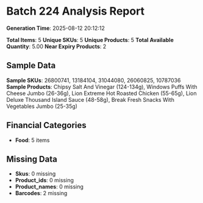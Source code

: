 # Batch 224 Analysis Report

**Generation Time**: 2025-08-12 20:12:12

**Total Items**: 5
**Unique SKUs**: 5
**Unique Products**: 5
**Total Available Quantity**: 5.00
**Near Expiry Products**: 2

## Sample Data
**Sample SKUs**: 26800741, 13184104, 31044080, 26060825, 10787036
**Sample Products**: Chipsy Salt And Vinegar (124-134g), Windows Puffs With Cheese Jumbo (26-36g), Lion Extreme Hot Roasted Chicken (55-65g), Lion Deluxe Thousand Island Sauce (48-58g), Break Fresh Snacks With Vegetables Jumbo (25-35g)

## Financial Categories
- **Food**: 5 items

## Missing Data
- **Skus**: 0 missing
- **Product_ids**: 0 missing
- **Product_names**: 0 missing
- **Barcodes**: 2 missing
